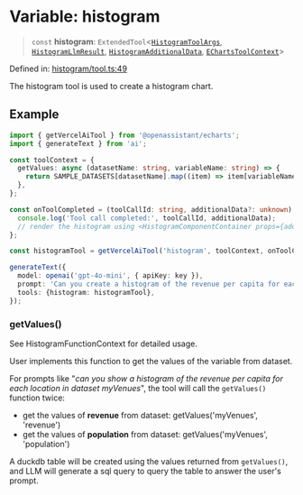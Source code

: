 # Variable: histogram

> `const` **histogram**: `ExtendedTool`\<[`HistogramToolArgs`](../type-aliases/HistogramToolArgs.md), [`HistogramLlmResult`](../type-aliases/HistogramLlmResult.md), [`HistogramAdditionalData`](../type-aliases/HistogramAdditionalData.md), [`EChartsToolContext`](../type-aliases/EChartsToolContext.md)\>

Defined in: [histogram/tool.ts:49](https://github.com/GeoDaCenter/openassistant/blob/2cb8f20a901f3385efeb40778248119c5e49db78/packages/echarts/src/histogram/tool.ts#L49)

The histogram tool is used to create a histogram chart.

## Example

```typescript
import { getVercelAiTool } from '@openassistant/echarts';
import { generateText } from 'ai';

const toolContext = {
  getValues: async (datasetName: string, variableName: string) => {
    return SAMPLE_DATASETS[datasetName].map((item) => item[variableName]);
  },
};

const onToolCompleted = (toolCallId: string, additionalData?: unknown) => {
  console.log('Tool call completed:', toolCallId, additionalData);
  // render the histogram using <HistogramComponentContainer props={additionalData} />
};

const histogramTool = getVercelAiTool('histogram', toolContext, onToolCompleted);

generateText({
  model: openai('gpt-4o-mini', { apiKey: key }),
  prompt: 'Can you create a histogram of the revenue per capita for each location in dataset myVenues?',
  tools: {histogram: histogramTool},
});
```

### getValues()

See HistogramFunctionContext for detailed usage.

User implements this function to get the values of the variable from dataset.

For prompts like "_can you show a histogram of the revenue per capita for each location in dataset myVenues_", the tool will
call the `getValues()` function twice:
- get the values of **revenue** from dataset: getValues('myVenues', 'revenue')
- get the values of **population** from dataset: getValues('myVenues', 'population')

A duckdb table will be created using the values returned from `getValues()`, and LLM will generate a sql query to query the table to answer the user's prompt.
